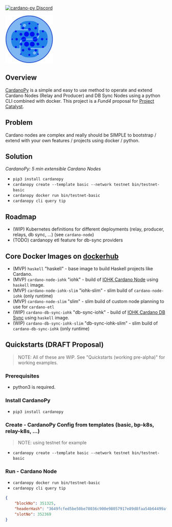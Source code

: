 [![cardano-py Discord](https://img.shields.io/badge/discord-join%20chat-blue.svg)](https://discord.gg/FyDz4Xrt4x)

<img src="images/CardanoPyBlueSmall.png" alt="CardanoPy" width="150" height="150">

## Overview
[CardanoPy](https://github.com/floydcraft/cardano-py) is a simple and easy to use method to operate and extend Cardano Nodes (Relay and Producer) and DB Sync Nodes using a python CLI combined with docker. This project is a *Fund4* proposal for [Project Catalyst](https://cardano.ideascale.com/a/dtd/CardanoPy-5-min-extensible-node/341045-48088).

## Problem
Cardano nodes are complex and really should be SIMPLE to bootstrap / extend with your own features / projects using docker / python.

## Solution
*CardanoPy: 5 min extensible Cardano Nodes*
- `pip3 install cardanopy`
- `cardanopy create --template basic --network testnet bin/testnet-basic`
- `cardanopy docker run bin/testnet-basic`
- `cardanopy cli query tip`

## Roadmap
- (WIP) Kubernetes definitions for different deployments (relay, producer, relays, db sync, ...) (see `cardano-node`)
- (TODO) cardanopy etl feature for db-sync providers

## Core Docker Images on [dockerhub](https://hub.docker.com/u/floydcraft)
- (MVP) `haskell` "haskell" - base image to build Haskell projects like Cardano.
- (MVP) `cardano-node-iohk` "iohk" - build of [IOHK Cardano Node](https://github.com/input-output-hk/cardano-node) using `haskell` image.
- (MVP) `cardano-node-iohk-slim` "iohk-slim" - slim build of `cardano-node-iohk` (only runtime)
- (MVP) `cardano-node-slim` "slim" - slim build of custom node planning to use for `cardano-etl`
- (WIP) `cardano-db-sync-iohk` "db-sync-iohk" - build of [IOHK Cardano DB Sync](https://github.com/input-output-hk/cardano-db-sync) using `haskell` image.
- (WIP) `cardano-db-sync-iohk-slim` "db-sync-iohk-slim" - slim build of `cardano-db-sync-iohk` (only runtime)


## Quickstarts (DRAFT Proposal)
> NOTE: All of these are WIP. See "Quickstarts (working pre-alpha)" for working examples.

### Prerequisites
- python3 is required.

### Install CardanoPy
- `pip3 install cardanopy`


### Create - CardanoPy Config from templates (basic, bp-k8s, relay-k8s, ...)
> NOTE: using testnet for example
- `cardanopy create --template basic --network testnet bin/testnet-basic`

### Run - Cardano Node
- `cardanopy docker run bin/testnet-basic`
- `cardanopy cli query tip`
```json
{
    "blockNo": 351325,
    "headerHash": "3649fcfed5be50be78036c900e98057917e89d8faa54b64499af0779e4232040",
    "slotNo": 352369
}
```
